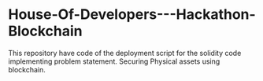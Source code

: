 # House-Of-Developers---Hackathon-Blockchain
This repository have code of the deployment script for the solidity code implementing problem statement. Securing Physical assets using blockchain.
